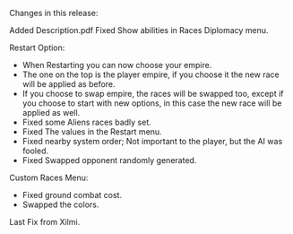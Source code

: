 Changes in this release:

Added Description.pdf
Fixed Show abilities in Races Diplomacy menu.

Restart Option:
  - When Restarting you can now choose your empire.
  - The one on the top is the player empire, if you choose it the new race will be applied as before.
  - If you choose to swap empire, the races will be swapped too, except if you choose to start with new options, in this case the new race will be applied as well.
  - Fixed some Aliens races badly set.
  - Fixed The values in the Restart menu.
  - Fixed nearby system order; Not important to the player, but the AI was fooled.
  - Fixed Swapped opponent randomly generated.

Custom Races Menu:
  - Fixed ground combat cost.
  - Swapped the colors.

Last Fix from Xilmi.